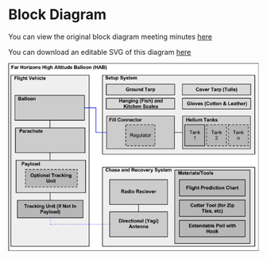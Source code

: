 # Block Diagram

You can view the original block diagram meeting minutes [here](meeting_minutes_block_diagram.md)

You can download an editable SVG of this diagram [here](https://github.com/jmwright/far-horizons-project/blob/main/Documents/Design_Documents/Far%20Horizons%20HAB%20v1.0%20Block%20Diagram.svg)

![Far Horizons HAB block diagram](https://github.com/jmwright/far-horizons-project/raw/main/Documents/Images/Wiki/Far_Horizons_HAB_v1.0_Block_Diagram.png)
